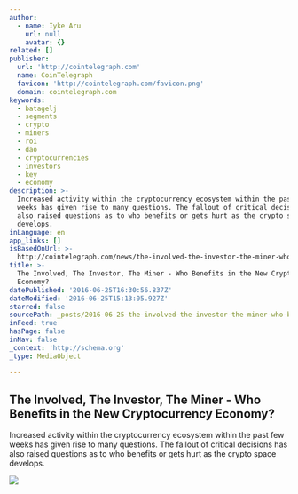 ```yaml
---
author:
  - name: Iyke Aru
    url: null
    avatar: {}
related: []
publisher:
  url: 'http://cointelegraph.com'
  name: CoinTelegraph
  favicon: 'http://cointelegraph.com/favicon.png'
  domain: cointelegraph.com
keywords:
  - batagelj
  - segments
  - crypto
  - miners
  - roi
  - dao
  - cryptocurrencies
  - investors
  - key
  - economy
description: >-
  Increased activity within the cryptocurrency ecosystem within the past few
  weeks has given rise to many questions. The fallout of critical decisions has
  also raised questions as to who benefits or gets hurt as the crypto space
  develops.
inLanguage: en
app_links: []
isBasedOnUrl: >-
  http://cointelegraph.com/news/the-involved-the-investor-the-miner-who-benefits-in-the-new-cryptocurrency-economy
title: >-
  The Involved, The Investor, The Miner - Who Benefits in the New Cryptocurrency
  Economy?
datePublished: '2016-06-25T16:30:56.837Z'
dateModified: '2016-06-25T15:13:05.927Z'
starred: false
sourcePath: _posts/2016-06-25-the-involved-the-investor-the-miner-who-benefits-in-the.md
inFeed: true
hasPage: false
inNav: false
_context: 'http://schema.org'
_type: MediaObject

---
```

<article style=""><h1>The Involved, The Investor, The Miner - Who Benefits in the New Cryptocurrency Economy?</h1><p>Increased activity within the cryptocurrency ecosystem within the past few weeks has given rise to many questions. The fallout of critical decisions has also raised questions as to who benefits or gets hurt as the crypto space develops.</p><img src="http://cointelegraph.com/storage/uploads/view/18398a677988dad3e7511a5ba296e4b4.jpg" /></article>